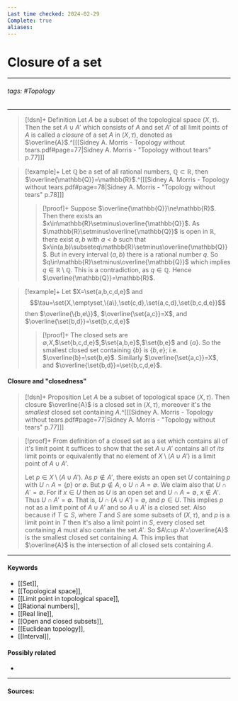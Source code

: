 ```yaml
---
Last time checked: 2024-02-29
Complete: true
aliases:
---
```

# Closure of a set
***
###### tags: #Topology 
***
>[!dsn]+ Definition
>Let $A$ be a subset of the topological space $(X,\tau)$. Then the set $A\cup A'$ which consists of $A$ and set $A'$ of all limit points of $A$ is called a *closure* of a set $A$ in $(X,\tau)$, denoted as $\overline{A}$.^[[[Sidney A. Morris - Topology without tears.pdf#page=77|Sidney A. Morris - "Topology without tears" p.77]]]

>[!example]+
>Let $\mathbb{Q}$ be a set of all rational numbers, $\mathbb{Q}\subset\mathbb{R}$, then $\overline{\mathbb{Q}}=\mathbb{R}$.^[[[Sidney A. Morris - Topology without tears.pdf#page=78|Sidney A. Morris - "Topology without tears" p.78]]]
>>[!proof]+
>>Suppose $\overline{\mathbb{Q}}\ne\mathbb{R}$. Then there exists an $x\in\mathbb{R}\setminus\overline{\mathbb{Q}}$. As $\mathbb{R}\setminus\overline{\mathbb{Q}}$ is open in $\mathbb{R}$, there exist $a,b$ with $a<b$ such that $x\in(a,b)\subseteq\mathbb{R}\setminus\overline{\mathbb{Q}}$. But in every interval $(a,b)$ there is a rational number $q$. So $q\in\mathbb{R}\setminus\overline{\mathbb{Q}}$ which implies $q\in\mathbb{R}\setminus\mathbb{Q}$. This is a contradiction, as $q\in\mathbb{Q}$. Hence $\overline{\mathbb{Q}}=\mathbb{R}$.

>[!example]+
>Let $X=\set{a,b,c,d,e}$ and 
>$$\tau=\set{X,\emptyset,\{a\},\set{c,d},\set{a,c,d},\set{b,c,d,e}}$$
>then $\overline{\{b,e\}}$, $\overline{\set{a,c}}=X$, and $\overline{\set{b,d}}=\set{b,c,d,e}$
>>[!proof]+
>>The closed sets are $\emptyset$,$X$,$\set{b,c,d,e}$,$\set{a,b,e}$,$\set{b,e}$ and $\{a\}$. So the smallest closed set containing $\{b\}$ is $\{b,e\}$; i.e. $\overline{b}=\set{b,e}$. Similarly $\overline{\set{a,c}}=X$, and $\overline{\set{b,d}}=\set{b,c,d,e}$.

#### Closure and "closedness"
>[!dsn]+ Proposition
>Let $A$ be a subset of topological space $(X,\tau)$. Then closure $\overline{A}$ is a closed set in $(X,\tau)$, moreover it's the *smallest* closed set containing $A$.^[[[Sidney A. Morris - Topology without tears.pdf#page=77|Sidney A. Morris - "Topology without tears" p.77]]]

>[!proof]+
>From definition of a closed set as a set which contains all of it's limit point it suffices to show that the set $A\cup A'$ contains all of *its* limit points or equivalently that no element of $X\setminus(A\cup A')$ is a limit point of $A\cup A'$.
>
>Let $p\in X\setminus(A\cup A')$. As $p\notin A'$, there exists an open set $U$ containing $p$ with $U\cap A=\{p\}$ or $\emptyset$. But $p\notin A$, o $U\cap A=\emptyset$. We claim also that $U\cap A'=\emptyset$. For if $x\in U$ then as $U$ is an open set and $U\cap A=\emptyset$, $x\notin A'$. Thus $U\cap A'=\emptyset$. That is, $U\cap(A\cup A')=\emptyset$, and $p\in U$. This implies $p$ not as a limit point of $A\cup A'$ and so $A\cup A'$ is a closed set.
>Also because if $T\subseteq S$, where $T$ and $S$ are some subsets of $(X,\tau)$, and $p$ is a limit point in $T$ then it's also a limit point in $S$, every closed set containing $A$ must also contain the set $A'$. So $A\cup A'=\overline{A}$ is the smallest closed set containing $A$. This implies that $\overline{A}$ is the intersection of all closed sets containing $A$.
***
#### Keywords
- [[Set]],
- [[Topological space]],
- [[Limit point in topological space]],
- [[Rational numbers]],
- [[Real line]],
- [[Open and closed subsets]],
- [[Euclidean topology]],
- [[Interval]],
#### Possibly related
- 
***
#### Sources: